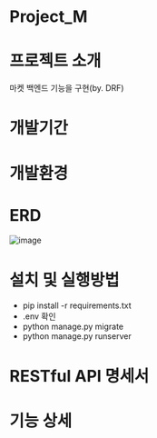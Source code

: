 # Project_M
# 프로젝트 소개
마켓 백엔드 기능을 구현(by. DRF)
# 개발기간
# 개발환경
# ERD
![image](https://github.com/user-attachments/assets/5e5678a9-5bf8-4b5e-bdf0-4d1425b4cb9c)
# 설치 및 실행방법
- pip install -r requirements.txt
- .env 확인
- python manage.py migrate
- python manage.py runserver
# RESTful API 명세서
# 기능 상세

